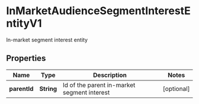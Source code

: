 

# InMarketAudienceSegmentInterestEntityV1

In-market segment interest entity

## Properties

| Name | Type | Description | Notes |
|------------ | ------------- | ------------- | -------------|
|**parentId** | **String** | Id of the parent in-market segment interest |  [optional] |



